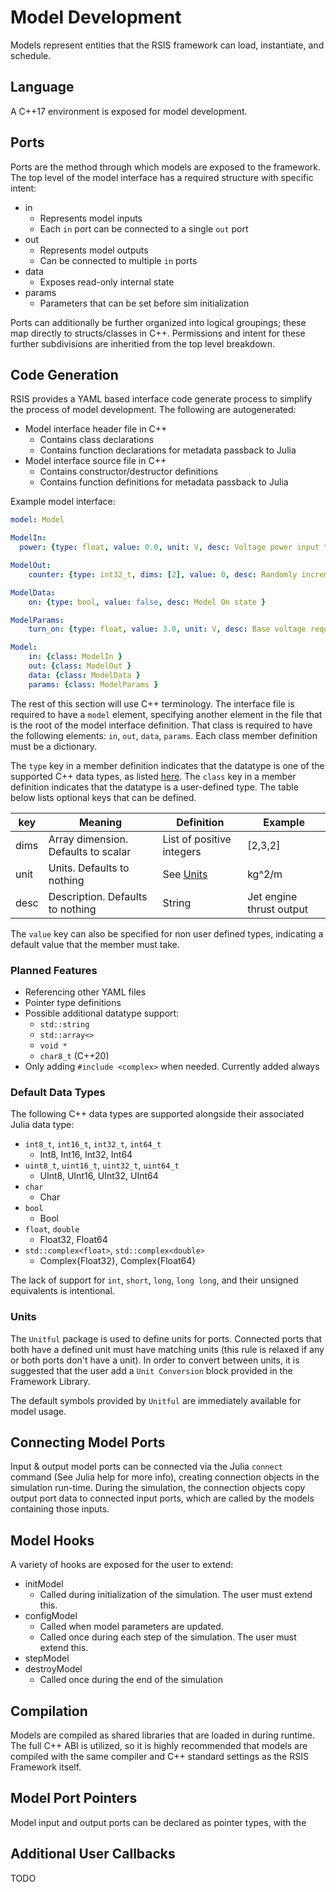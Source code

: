 # Model Development
Models represent entities that the RSIS framework can load, instantiate, and schedule.

## Language
A C++17 environment is exposed for model development.

## Ports
Ports are the method through which models are exposed to the framework. The top level of the model interface has a required structure with specific intent:
- in
    - Represents model inputs
    - Each `in` port can be connected to a single `out` port
- out
    - Represents model outputs
    - Can be connected to multiple `in` ports
- data
    - Exposes read-only internal state
- params
    - Parameters that can be set before sim initialization

Ports can additionally be further organized into logical groupings; these map directly to structs/classes in C++. Permissions and intent for these further subdivisions are inheritied from the top level breakdown.

## Code Generation
RSIS provides a YAML based interface code generate process to simplify the process of model development. The following are autogenerated:
- Model interface header file in C++
    - Contains class declarations
    - Contains function declarations for metadata passback to Julia
- Model interface source file in C++
    - Contains constructor/destructor definitions
    - Contains function definitions for metadata passback to Julia

Example model interface:
```yaml
model: Model

ModelIn:
  power: {type: float, value: 0.0, unit: V, desc: Voltage power input to model }

ModelOut:
    counter: {type: int32_t, dims: [2], value: 0, desc: Randomly increments when on }

ModelData:
    on: {type: bool, value: false, desc: Model On state }

ModelParams:
    turn_on: {type: float, value: 3.0, unit: V, desc: Base voltage requirement for turn on }

Model:
    in: {class: ModelIn }
    out: {class: ModelOut }
    data: {class: ModelData }
    params: {class: ModelParams }
```

The rest of this section will use C++ terminology. The interface file is required to have a `model` element, specifying another element in the file that is the root of the model interface definition. That class is required to have the following elements: `in`, `out`, `data`, `params`. Each class member definition must be a dictionary.

The `type` key in a member definition indicates that the datatype is one of the  supported C++ data types, as listed [here](#Default_Data_Types). The `class` key in a member definition indicates that the datatype is a user-defined type. The table below lists optional keys that can be defined.

| key  | Meaning | Definition | Example |
| ---- | ------- | ---------- | ------- |
| dims | Array dimension. Defaults to scalar | List of positive integers | [2,3,2] |
| unit | Units. Defaults to nothing | See [Units](#Units) | kg^2/m |
| desc | Description. Defaults to nothing | String | Jet engine thrust output |

The `value` key can also be specified for non user defined types, indicating a default value that the member must take.

### Planned Features
- Referencing other YAML files
- Pointer type definitions
- Possible additional datatype support:
    - `std::string`
    - `std::array<>`
    - `void *`
    - `char8_t` (C++20)
- Only adding `#include <complex>` when needed. Currently added always

### Default Data Types
The following C++ data types are supported alongside their associated Julia data type:
- `int8_t`, `int16_t`, `int32_t`, `int64_t`
    - Int8, Int16, Int32, Int64
- `uint8_t`, `uint16_t`, `uint32_t`, `uint64_t`
    - UInt8, UInt16, UInt32, UInt64
- `char`
    - Char
- `bool`
    - Bool
- `float`, `double`
    - Float32, Float64
- `std::complex<float>`, `std::complex<double>`
    - Complex{Float32}, Complex{Float64}

The lack of support for `int`, `short`, `long`, `long long`, and their unsigned equivalents is intentional.

### Units
The `Unitful` package is used to define units for ports. Connected ports that both have a defined unit must have matching units (this rule is relaxed if any or both ports don't have a unit). In order to convert between units, it is suggested that the user add a `Unit Conversion` block provided in the Framework Library.

The default symbols provided by `Unitful` are immediately available for model usage.

## Connecting Model Ports
Input & output model ports can be connected via the Julia `connect` command (See Julia help for more info), creating connection objects in the simulation run-time. During the simulation, the connection objects copy output port data to connected input ports, which are called by the models containing those inputs.


## Model Hooks
A variety of hooks are exposed for the user to extend:
- initModel
    - Called during initialization of the simulation. The user must extend this.
- configModel
    - Called when model parameters are updated.
    - Called once during each step of the simulation. The user must extend this.
- stepModel
- destroyModel
    - Called once during the end of the simulation

## Compilation
Models are compiled as shared libraries that are loaded in during runtime. The full C++ ABI is utilized, so it is highly recommended that models are compiled with the same compiler and C++ standard settings as the RSIS Framework itself.

## Model Port Pointers
Model input and output ports can be declared as pointer types, with the 

## Additional User Callbacks
TODO
